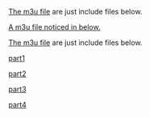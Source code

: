 [The m3u file](https://www.nintendo.co.jp/pikpiksecret/movie/pikmin3_Zmovie_USEng/Z05_USEng/Z05_USEng.m3u8) are just include files below.

[A m3u file noticed in below.](https://www.nintendo.co.jp/pikpiksecret/movie/pikmin3_Zmovie_USEng/Z05_USEng/Z05_USEng/Z05_USEng.m3u8)

[The m3u file](https://www.nintendo.co.jp/pikpiksecret/movie/pikmin3_Zmovie_USEng/Z05_USEng/Z05_USEng/Z05_USEng.m3u8) are just include files below.

[part1](https://www.nintendo.co.jp/pikpiksecret/movie/pikmin3_Zmovie_USEng/Z05_USEng/Z05_USEng/Z05_USEng-1.ts)

[part2](https://www.nintendo.co.jp/pikpiksecret/movie/pikmin3_Zmovie_USEng/Z05_USEng/Z05_USEng/Z05_USEng-2.ts)

[part3](https://www.nintendo.co.jp/pikpiksecret/movie/pikmin3_Zmovie_USEng/Z05_USEng/Z05_USEng/Z05_USEng-3.ts)

[part4](https://www.nintendo.co.jp/pikpiksecret/movie/pikmin3_Zmovie_USEng/Z05_USEng/Z05_USEng/Z05_USEng-4.ts)
